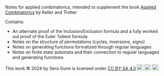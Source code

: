 Notes for applied combinatorics, intended to supplement the book [Applied Combinatorics](https://www.appliedcombinatorics.org/appcomb/) by Keller and Trotter

Contains:

* An alternate proof of the Inclusion/Exclusion formula and a fully worked out proof of the Euler Totient formula
* Notes on the structure of permutations (cycles, inversions, signs)
* Notes on generating functions formalized through regular languages
* Notes on finite state automata and their connection to regular languages and generating functions

<p xmlns:cc="http://creativecommons.org/ns#" >This work © 2024 by <span property="cc:attributionName">Sera Gunn</span> is licensed under <a href="http://creativecommons.org/licenses/by-sa/4.0/?ref=chooser-v1" target="_blank" rel="license noopener noreferrer" style="display:inline-block;">CC BY-SA 4.0<img style="height:22px!important;margin-left:3px;vertical-align:text-bottom;" src="https://mirrors.creativecommons.org/presskit/icons/cc.svg?ref=chooser-v1"><img style="height:22px!important;margin-left:3px;vertical-align:text-bottom;" src="https://mirrors.creativecommons.org/presskit/icons/by.svg?ref=chooser-v1"><img style="height:22px!important;margin-left:3px;vertical-align:text-bottom;" src="https://mirrors.creativecommons.org/presskit/icons/sa.svg?ref=chooser-v1"></a></p> 
